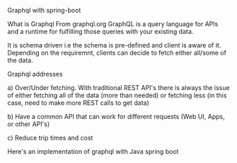 Graphql with spring-boot

What is Graphql
From graphql.org
  GraphQL is a query language for APIs and a runtime for fulfilling those queries with your existing data.
  
It is schema driven i.e the schema is pre-defined and client is aware of it. Depending on the requiremnt, clients can decide to fetch either all/some of the data.

Graphql addresses

a) Over/Under fetching. With traditional REST API's there is always the issue of either fetching all of the data (more than needed) or fetching less (in this case, need to make more REST calls to get data)

b) Have a common API that can work for different requests (Web UI, Apps, or other API's)

c) Reduce trip times and cost


Here's an implementation of graphql with Java spring boot
